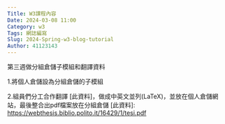 ```yaml
---
Title: W3課程內容
Date: 2024-03-08 11:00
Category: w3
Tags: 網誌編寫
Slug: 2024-Spring-w3-blog-tutorial
Author: 41123143
---
```


第三週做分組倉儲子模組和翻譯資料

<!-- PELICAN_END_SUMMARY -->

1.將個人倉儲設為分組倉儲的子模組

2.組員們分工合作翻譯 [此資料]，做成中英文並列(LaTeX)，並放在個人倉儲網站，最後整合出pdf檔案放在分組倉儲
[此資料]: https://webthesis.biblio.polito.it/16429/1/tesi.pdf